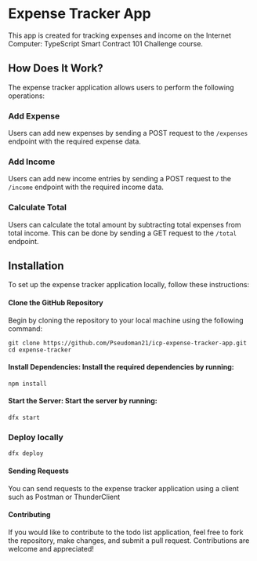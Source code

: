 # Expense Tracker App

This app is created for tracking expenses and income on the Internet Computer: TypeScript Smart Contract 101 Challenge course.

## How Does It Work?

The expense tracker application allows users to perform the following operations:

### Add Expense
Users can add new expenses by sending a POST request to the `/expenses` endpoint with the required expense data.

### Add Income
Users can add new income entries by sending a POST request to the `/income` endpoint with the required income data.

### Calculate Total
Users can calculate the total amount by subtracting total expenses from total income. This can be done by sending a GET request to the `/total` endpoint.

## Installation

To set up the expense tracker application locally, follow these instructions:

#### Clone the GitHub Repository
Begin by cloning the repository to your local machine using the following command:

```
git clone https://github.com/Pseudoman21/icp-expense-tracker-app.git
cd expense-tracker
```

#### Install Dependencies: Install the required dependencies by running:

```
npm install
```

#### Start the Server: Start the server by running:

```
dfx start
```

### Deploy locally

```
dfx deploy
```

#### Sending Requests
You can send requests to the expense tracker application using a client such as Postman or ThunderClient

#### Contributing
If you would like to contribute to the todo list application, feel free to fork the repository, make changes, and submit a pull request. Contributions are welcome and appreciated!
